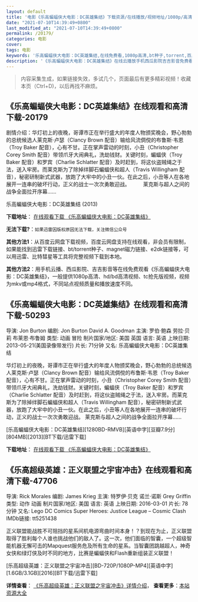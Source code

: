```yaml
---
layout: default
title: '电影《乐高蝙蝠侠大电影：DC英雄集结》下载资源/在线播放/视频地址/1080p/高清/蓝光'
date: "2021-07-10T14:39:49+0800"
last_modified_at: "2021-07-10T14:39:49+0800"
permalink: /20179/
categories: 电影
cover:
tags: 电影
keywords: '乐高蝙蝠侠大电影：DC英雄集结,在线免费看,1080p高清,bt种子,torrent,百度云盘,magnet,磁力链,迅雷下载资源'
description: '《乐高蝙蝠侠大电影：DC英雄集结》在线云播放手机西瓜影院吉吉影音免费看，1080p高清bd/hd未删减完整版和tc抢先枪版，mkv/mp4格式，附带bt/torrent种子、magnet/磁力链、百度云盘、网盘资源迅雷下载链接'
---
```


>内容采集生成，如果链接失效，多试几个，页面最后有更多精彩视频！收藏本页（Ctrl+D)，以后再找不麻烦。


## 《乐高蝙蝠侠大电影：DC英雄集结》在线观看和高清下载-20179

剧情介绍：华灯初上的夜晚，哥谭市正在举行盛大的年度人物颁奖晚会，野心勃勃的总统候选人莱克斯·卢瑟（Clancy Brown 配音）输给风流倜傥的布鲁斯·韦恩（Troy Baker 配音），心有不甘。正在掌声雷动的时刻，小丑（Christopher Corey Smith 配音）带领爪牙大闹典礼，洗劫钱财。关键时刻，蝙蝠侠（Troy Baker 配音）和罗宾（Charlie Schlatter 配音）及时赶到，将这伙盗贼绳之于法，送入牢房。而莱克斯为了除掉绊脚石蝙蝠侠和超人（Travis Willingham 配音），秘密研制新式武器，放跑了大牢中的小丑一伙。在此之后，小丑等人在各地展开一连串的破坏行动，正义的战士一次次勇敢迎战。  　　莱克斯与超人之间的战争全面拉开序幕……


乐高蝙蝠侠大电影：DC英雄集结 (2013)

**下载地址**： [在线观看下载 《乐高蝙蝠侠大电影：DC英雄集结》](https://www.btbtdy.me/btdy/dy1974.html) 


**无法下载?**：`如果迅雷因版权原因无法下载，关注微信公众号 `

**其他方法1**：从百度云网盘下载视频，百度云网盘支持在线观看，非会员有限制，如果能找到迅雷下载链接、bt/torrent种子、magnet磁力链接、e2dk链接等，可以用迅雷、比特彗星等工具将完整视频下载到本地。

**其他方法2**：用手机云播、西瓜影院、吉吉影音等在线免费观看《乐高蝙蝠侠大电影：DC英雄集结》，一般提供1080p高清、hd/bd高清视频、tc抢先版视频，视频为mkv或mp4格式，不同站点视频质量和播放速度不同。


## 《乐高蝙蝠侠大电影：DC英雄集结》在线观看和高清下载-50293

导演: Jon Burton 编剧: Jon Burton David A. Goodman 主演: 罗伯·鲍森 劳拉·贝莉 布莱恩·布鲁姆 类型: 动画 冒险 制片国家/地区: 美国 英国 语言: 英语 上映日期: 2013-05-21(美国录像带发行) 片长: 71分钟 又名: 乐高蝙蝠侠大电影：DC英雄集结

华灯初上的夜晚，哥谭市正在举行盛大的年度人物颁奖晚会，野心勃勃的总统候选人莱克斯·卢瑟（Clancy Brown 配音）输给风流倜傥的布鲁斯·韦恩（Troy Baker 配音），心有不甘。正在掌声雷动的时刻，小丑（Christopher Corey Smith 配音）带领爪牙大闹典礼，洗劫钱财。关键时刻，蝙蝠侠（Troy Baker 配音）和罗宾（Charlie Schlatter 配音）及时赶到，将这伙盗贼绳之于法，送入牢房。而莱克斯为了除掉绊脚石蝙蝠侠和超人（Travis Willingham 配音），秘密研制新式武器，放跑了大牢中的小丑一伙。在此之后，小丑等人在各地展开一连串的破坏行动，正义的战士一次次勇敢迎战。 莱克斯与超人之间的战争全面拉开序幕……


[乐高蝙蝠侠大电影：DC英雄集结][1280BD-RMVB][英语中字][豆瓣7.9分][804MB][2013][BT下载/迅雷下载]

**下载地址**： [在线观看下载 《乐高蝙蝠侠大电影：DC英雄集结》](https://www.btdx8.com/torrent/lego_batman_2013.html) 


## 《乐高超级英雄：正义联盟之宇宙冲击》在线观看和高清下载-47706

导演: Rick Morales 编剧: James Krieg 主演: 特罗伊·贝克 诺兰·诺斯 Grey Griffin 类型: 动作 动画 制片国家/地区: 美国 语言: 英语 上映日期: 2016-03-01 片长: 78分钟 又名: Lego DC Comics Super Heroes: Justice League – Cosmic Clash IMDb链接: tt5251438

正义联盟能战胜不可阻挡的星系间机电源弯曲时间本身！？到现在为止，正义联盟取得了胜利每个人谁也挑战他们的敌人了。这一次，他们面临的智囊，一个超级智能机器无懈可击的Mapquest服务危及所有生命的星系。当智囊团跳越超人，神奇女侠和绿灯侠及时不同的地方，比赛是蝙蝠侠和Flash重新组装正义联盟！


[乐高超级英雄：正义联盟之宇宙冲击][BD-720P/1080P-MP4][英语中字][1.6GB/3.1GB][2016][BT下载/迅雷下载]

**详情查看**： [《乐高超级英雄：正义联盟之宇宙冲击》详情介绍](/movie/47706/)， **查看更多**：[本站资源大全](/movie/t/all/)

